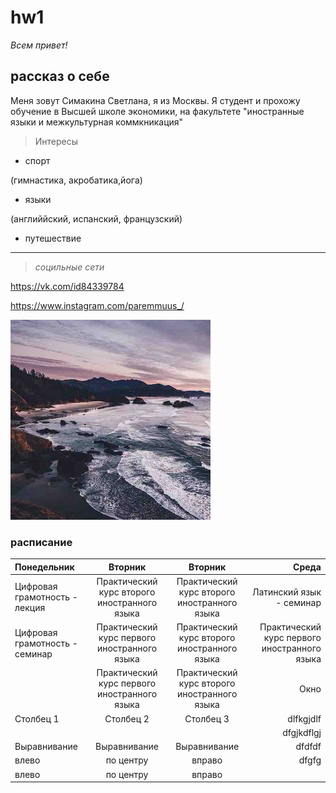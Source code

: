 # hw1
*Всем привет!*

## рассказ о себе 

Меня зовут Симакина Светлана, я из Москвы. Я студент и прохожу обучение в Высшей школе экономики, на факультете "иностранные языки и межкультурная коммкникация" 

> Интересы

* спорт

(гимнастика, акробатика,йога)

* языки

(английйский, испанский, французский)

* путешествие 

***
> *социльные сети*

<https://vk.com/id84339784>

<https://www.instagram.com/paremmuus_/>

![Alt text](https://github.com/svetlanasima/sima/blob/master/OflDEwvm0to.jpg)

### расписание 

| Понедельник    | Вторник | Вторник    | Среда    |
| :----------- | :----------:| :----------: | -----------: |
| Цифровая грамотность - лекция |Практический курс второго иностранного языка |Практический курс второго иностранного языка | Латинский язык - семинар |
| Цифровая грамотность - семинар      | Практический курс первого иностранного языка |Практический курс второго иностранного языка    | Практический курс первого иностранного языка       |
|              | Практический курс первого иностранного языка |Практический курс второго иностранного языка |  Окно  | 
| Столбец 1    | Столбец 2    | Столбец 3    | dlfkgjdlf |
|  | |  | dfgjkdflgj |
| Выравнивание | Выравнивание | Выравнивание | dfdfdf |
| влево        | по центру    | вправо       | dfgfg |
| влево        | по центру    | вправо       | |
